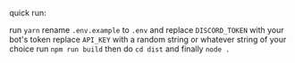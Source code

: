 quick run:

run `yarn` 
rename `.env.example` to `.env` and replace `DISCORD_TOKEN` with your bot's token
replace `API_KEY` with a random string or whatever string of your choice
run `npm run build`
then do `cd dist` and finally `node .`